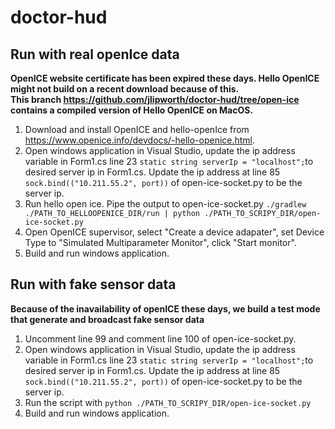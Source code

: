 # doctor-hud

## Run with real openIce data
**OpenICE website certificate has been expired these days. Hello OpenICE might not build on a recent download because of this.**  
**This branch https://github.com/jlipworth/doctor-hud/tree/open-ice contains a compiled version of Hello OpenICE on MacOS.**
1. Download and install OpenICE and hello-openIce from 
https://www.openice.info/devdocs/-hello-openice.html.
1. Open windows application in Visual Studio, update the ip address variable in Form1.cs line 23 `static string serverIp = "localhost";`to desired server ip in Form1.cs. Update the ip address at line 85 `sock.bind(("10.211.55.2", port))` of open-ice-socket.py to be the server ip.
1. Run hello open ice. Pipe the output to open-ice-socket.py
 `./gradlew ./PATH_TO_HELLOOPENICE_DIR/run | python ./PATH_TO_SCRIPY_DIR/open-ice-socket.py`
1. Open OpenICE supervisor, select "Create a device adapater", set Device Type to "Simulated Multiparameter Monitor", click "Start monitor".
1. Build and run windows application. 

## Run with fake sensor data 
**Because of the inavailability of openICE these days, we build a test mode that generate and broadcast fake sensor data**
1. Uncomment line 99 and comment line 100 of open-ice-socket.py.
1. Open windows application in Visual Studio, update the ip address variable in Form1.cs line 23 `static string serverIp = "localhost";`to desired server ip in Form1.cs. Update the ip address at line 85 `sock.bind(("10.211.55.2", port))` of open-ice-socket.py to be the server ip.
1. Run the script with `python ./PATH_TO_SCRIPY_DIR/open-ice-socket.py`
1. Build and run windows application.
